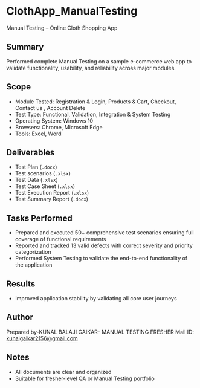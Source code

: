 # ClothApp_ManualTesting

Manual Testing – Online Cloth Shopping App

## Summary
Performed complete Manual Testing on a sample e-commerce web app to validate functionality, usability, and reliability across major modules.

## Scope
- Module Tested: Registration & Login, Products & Cart, Checkout, Contact us , Account Delete
- Test Type: Functional, Validation, Integration & System Testing
- Operating System: Windows 10
- Browsers: Chrome, Microsoft Edge
- Tools: Excel, Word

## Deliverables
- Test Plan (`.docx`)
- Test scenarios (`.xlsx`)
- Test Data (`.xlsx`)
- Test Case Sheet (`.xlsx`)
- Test Execution Report (`.xlsx`)  
- Test Summary Report (`.docx`)

## Tasks Performed

- Prepared and executed 50+ comprehensive test scenarios ensuring full coverage of functional requirements  
- Reported and tracked 13 valid defects with correct severity and priority categorization  
- Performed System Testing to validate the end-to-end functionality of the application

## Results
- Improved application stability by validating all core user journeys 

## Author
Prepared by-KUNAL BALAJI GAIKAR- MANUAL TESTING FRESHER 
Mail ID: kunalgaikar2156@gmail.com


## Notes
- All documents are clear and organized
- Suitable for fresher-level QA or Manual Testing portfolio



